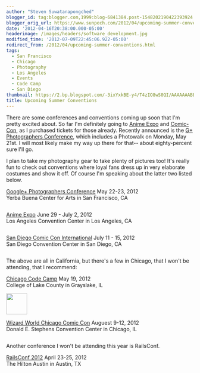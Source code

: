 ```yaml
---
author: "Steven Suwatanapongched"
blogger_id: tag:blogger.com,1999:blog-6841384.post-1548202190422393924
blogger_orig_url: https://www.sunpech.com/2012/04/upcoming-summer-conventions.html
date: '2012-04-16T20:38:00.000-05:00'
headerimage: /images/headers/software_development.jpg
modified_time: '2012-07-09T22:45:06.922-05:00'
redirect_from: /2012/04/upcoming-summer-conventions.html
tags:
  - San Francisco
  - Chicago
  - Photography
  - Los Angeles
  - Events
  - Code Camp
  - San Diego
thumbnail: https://2.bp.blogspot.com/-3ixYxkBE-y4/T4zIO8wS0QI/AAAAAAABEik/P5hTKN4pEao/s800/GooglePlus_Conference.jpg
title: Upcoming Summer Conventions
---
```



There are some conferences and conventions coming up soon that I'm pretty excited about. So far I'm definitely going to <a href="https://www.anime-expo.org/">Anime Expo</a> and <a href="https://www.comic-con.org/cci/">Comic-Con</a>, as I purchased tickets for those already. Recently announced is the <a href="https://gpluspc.com/">G+ Photographers Conference</a>, which includes a Photowalk on Monday, May 21st. I will most likely make my way up there for that-- about eighty-percent sure I'll go.

I plan to take my photography gear to take plenty of pictures too! It's really fun to check out conventions where loyal fans dress up in very elaborate costumes and show it off. Of course I'm speaking about the latter two listed below.

<a href="https://gpluspc.com/">Google+ Photographers Conference</a>
May 22-23, 2012<br/>
Yerba Buena Center for Arts in San Francisco, CA

<img   border="0" src="https://2.bp.blogspot.com/-3ixYxkBE-y4/T4zIO8wS0QI/AAAAAAABEik/P5hTKN4pEao/s800/GooglePlus_Conference.jpg" alt="" />

<a href="https://www.anime-expo.org/">Anime Expo</a>
June 29 - July 2, 2012<br/>
Los Angeles Convention Center in Los Angeles, CA

<img   border="0" src="https://4.bp.blogspot.com/-5-YMp8mosdU/T4zIOyH86aI/AAAAAAABEio/Y5UyRnAxv4E/s800/anime_expo.jpg" alt="" />

<a href="https://www.comic-con.org/cci/">San Diego Comic Con International</a>
July 11 - 15, 2012<br/>
San Diego Convention Center in San Diego, CA

<img   border="0" src="https://3.bp.blogspot.com/-kak9h2BH910/T4zIO7NPRlI/AAAAAAABEis/FG8OzAk4z4c/s800/SDCC.jpg" alt="" />

The above are all in California, but there's a few in Chicago, that I won't be attending, that I  recommend:

<a href="https://chicagocodecamp.com/">Chicago Code Camp</a>
May 19, 2012<br/>
College of Lake County in Grayslake, IL

<img   border="0" height="56" src="https://3.bp.blogspot.com/-b4CiLsMZ2LE/T4zJDHFbN_I/AAAAAAABEjA/vR8JOJ8EymI/s800/Chicago_Code_Camp.png" alt=""  />

<a href="https://www.wizardworldcomiccon.com/chicago.html">Wizard World Chicago Comic Con</a>
Auguest 9-12, 2012<br/>
Donald E. Stephens Convention Center in Chicago, IL

<img   border="0" src="https://3.bp.blogspot.com/-4DZ-AJTCj8Q/T44KPiGUTEI/AAAAAAABErM/wZjsqUmVCbs/s800/wizard_world.jpg" alt="" />

Another conference I won't be attending this year is RailsConf.

<a href="https://railsconf2012.com/">RailsConf 2012</a>
April 23-25, 2012<br/>
The Hilton Austin in Austin, TX